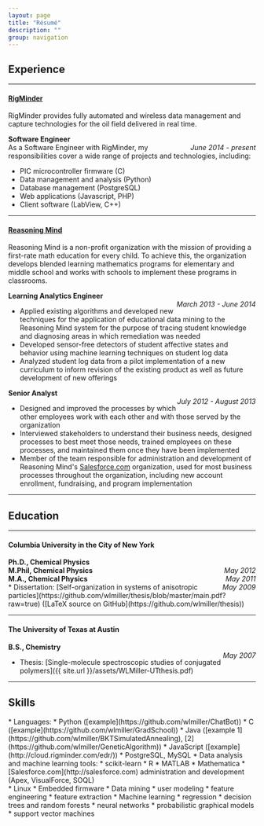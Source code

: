 ```yaml
---
layout: page
title: "Résumé"
description: ""
group: navigation
---
```


## Experience

---

#### [RigMinder](http://rigminder.com)
RigMinder provides fully automated and wireless data management and capture technologies for the oil field delivered in real time.

<div class="col-xs-8"><b>Software Engineer</b></div>
<div class="col-xs-4"><div style="float:right"><em>June 2014 - present</em></div></div>
<div class="col-xs-12">As a Software Engineer with RigMinder, my responsibilities cover a wide range of projects and technologies, including:</div> 

* PIC microcontroller firmware (C)
* Data management and analysis (Python)
* Database management (PostgreSQL)
* Web applications (Javascript, PHP)
* Client software (LabView, C++)

---

#### [Reasoning Mind](http://reasoningmind.org)
Reasoning Mind is a non-profit organization with the mission of providing a first-rate math education for every child. To achieve this, the organization develops blended learning mathematics programs for elementary and middle school and works with schools to implement these programs in classrooms.

<div class="col-xs-8"><b>Learning Analytics Engineer</b></div>
<div class="col-xs-4"><div style="float:right"><em>March 2013 - June 2014</em></div></div>

* Applied existing algorithms and developed new techniques for the application of educational data mining to the Reasoning Mind system for the purpose of tracing student knowledge and diagnosing areas in which remediation was needed
* Developed sensor-free detectors of student affective states and behavior using machine learning techniques on student log data
* Analyzed student log data from a pilot implementation of a new curriculum to inform revision of the existing product as well as future development of new offerings

<div class="col-xs-8"><b>Senior Analyst</b></div>
<div class="col-xs-4"><div style="float:right"><em>July 2012 - August 2013</em></div></div>

* Designed and improved the processes by which other employees work with each other and with those served by the organization
* Interviewed stakeholders to understand their business needs, designed processes to best meet those needs, trained employees on these processes, and maintained them once they have been implemented
* Member of the team responsible for administration and development of Reasoning Mind's <a href="http://salesforce.com">Salesforce.com</a> organization, used for most business processes throughout the organization, including new account enrollment, fundraising, and program implementation

---

## Education

---

#### Columbia University in the City of New York
<div class="col-xs-8"><b>Ph.D., Chemical Physics</b></div>
<div class="col-xs-4"><div style="float:right"><em>May 2012</em></div></div>
<div class="col-xs-8"><b>M.Phil, Chemical Physics</b></div>
<div class="col-xs-4"><div style="float:right"><em>May 2011</em></div></div>
<div class="col-xs-8"><b>M.A., Chemical Physics</b></div>
<div class="col-xs-4"><div style="float:right"><em>May 2009</em></div></div>
* Dissertation: [Self-organization in systems of anisotropic particles](https://github.com/wlmiller/thesis/blob/master/main.pdf?raw=true) ([LaTeX source on GitHub](https://github.com/wlmiller/thesis))

---

#### The University of Texas at Austin
<div class="col-xs-8"><b>B.S., Chemistry</b></div>
<div class="col-xs-4"><div style="float:right"><em>May 2007</em></div></div>

* Thesis: [Single-molecule spectroscopic studies of conjugated polymers]({{ site.url }}/assets/WLMiller-UTthesis.pdf)

---

## Skills
<div class="col-md-6 cols-xs-12" markdown="1">
* Languages:
	* Python ([example](https://github.com/wlmiller/ChatBot))
	* C ([example](https://github.com/wlmiller/GradSchool))
	* Java ([example 1](https://github.com/wlmiller/BKTSimulatedAnnealing), [2](https://github.com/wlmiller/GeneticAlgorithm))
	* JavaScript ([example](http://cloud.rigminder.com/edr/))
	* PostgreSQL, MySQL
* Data analysis and machine learning tools:
	* scikit-learn
	* R
	* MATLAB
	* Mathematica
* [Salesforce.com](http://salesforce.com) administration and development (Apex, VisualForce, SOQL)
</div>
<div class="col-md-6 cols-xs-12" markdown="1">
* Linux
* Embedded firmware
* Data mining
	* user modeling
	* feature engineering
    * feature extraction
* Machine learning
    * regression
    * decision trees and random forests
    * neural networks
    * probabilistic graphical models
    * support vector machines
</div>
